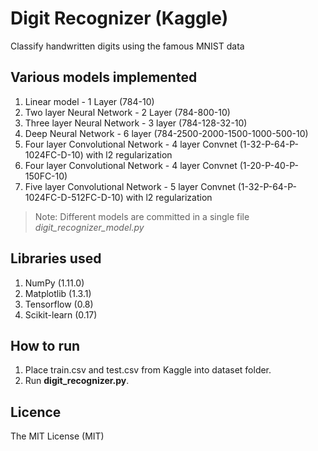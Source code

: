 # Digit Recognizer (Kaggle)
Classify handwritten digits using the famous MNIST data

## Various models implemented

1. Linear model - 1 Layer (784-10)
2. Two layer Neural Network - 2 Layer (784-800-10)
3. Three layer Neural Network - 3 layer (784-128-32-10)
4. Deep Neural Network - 6 layer (784-2500-2000-1500-1000-500-10)
5. Four layer Convolutional Network - 4 layer Convnet (1-32-P-64-P-1024FC-D-10) with l2 regularization
6. Four layer Convolutional Network - 4 layer Convnet (1-20-P-40-P-150FC-10)
7. Five layer Convolutional Network - 5 layer Convnet (1-32-P-64-P-1024FC-D-512FC-D-10) with l2 regularization

>Note: Different models are committed in a single file *digit_recognizer_model.py*

## Libraries used

1. NumPy (1.11.0)
2. Matplotlib (1.3.1)
3. Tensorflow (0.8)
4. Scikit-learn (0.17)

## How to run

1. Place train.csv and test.csv from Kaggle into dataset folder.
2. Run **digit_recognizer.py**.

## Licence
The MIT License (MIT)

